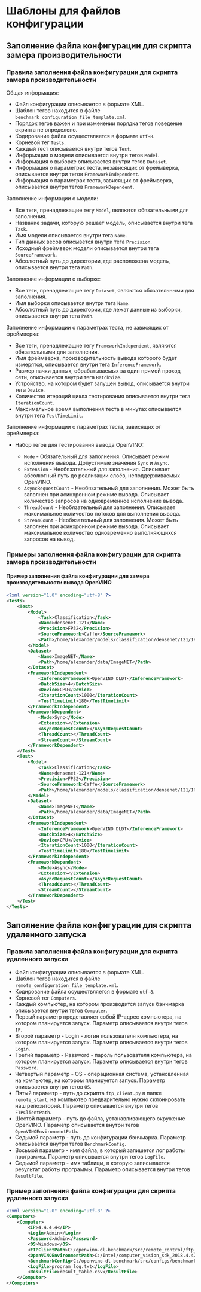 # Шаблоны для файлов конфигурации

## Заполнение файла конфигурации для скрипта замера производительности

### Правила заполнения файла конфигурации для скрипта замера производительности

Общая информация:

- Файл конфигурации описывается в формате XML.
- Шаблон тегов находится в файле `benchmark_configuration_file_template.xml`.
- Порядок тегов важен и при изменении порядка тегов поведение скрипта не определено.
- Кодирование файла осуществляется в формате `utf-8`.
- Корневой тег `Tests`.
- Каждый тест описывается внутри тегов `Test`.
- Информация о модели описывается внутри тегов `Model`.
- Информация о выборке описывается внутри тегов `Dataset`.
- Информация о параметрах теста, независящих от фреймверка, описывается внутри тегов `FrameworkIndependent`.
- Информация о параметрах теста, зависящих от фреймверка, описывается внутри тегов `FrameworkDependent`.

Заполнение информации о модели:

- Все теги, пренадлежащие тегу `Model`, являются обязательными для заполнения.
- Название задачи, которую решает модель, описывается внутри тега `Task`.
- Имя модели описывается внутри тега `Name`.
- Тип данных весов описывется внутри тега `Precision`.
- Исходный фреймверк модели описывается внутри тега `SourceFramework`.
- Абсолютный путь до директории, где расположена модель, описывается внутри тега `Path`.

Заполнение информации о выборке:
- Все теги, пренадлежащие тегу `Dataset`, являются обязательными для заполнения.
- Имя выборки описывается внутри тега `Name`.
- Абсолютный путь до директории, где лежат данные из выборки, описывается внутри тега `Path`.

Заполнение информации о параметрах теста, не зависящих от фреймверка:

- Все теги, пренадлежащие тегу `FrameworkIndependent`, являются обязательными для заполнения.
- Имя фреймверка, производительность вывода которого будет измерятся, описывается внутри тега `InferenceFramework`.
- Размер пачки данных, обрабатываемых за один прямой проход сети, описывается внутри тега `BatchSize`.
- Устройство, на котором будет запущен вывод, описывается внутри тега `Device`.
- Количество итераций цикла тестирования описывается внутри тега `IterationCount`.
- Максимальное время выполнения теста в минутах описывается внутри тега `TestTimeLimit`.

Заполнение информации о параметрах теста, зависящих от фреймверка:

- Набор тегов для тестирования вывода OpenVINO:

  - `Mode` - Обязательный для заполнения. Описывает режим исполнения вывода. Допустимые значения `Sync` и `Async`. 
  - `Extension` - Необязательный для заполнения. Описывает абсолютный путь до реализации слоёв, неподдерживаемых OpenVINO.
  - `AsyncRequestCount` - Необязательный для заполнения. Может быть заполнен при асинхронном режиме вывода. Описывает количество запросов на одновременное исполнение вывода.
  - `ThreadCount` - Необязательный для заполнения. Описывает максимальное количество потоков для выполнения вывода.
  - `StreamCount` - Необязательный для заполнения. Может быть заполнен при асинхронном режиме вывода. Описывает максимальное количество одновременно выполняющихся запросов на вывод.

### Примеры заполнения файла конфигурации для скрипта замера производительности

#### Пример заполнения файла конфигурации для замера производительности вывода OpenVINO

```xml
<?xml version="1.0" encoding="utf-8" ?>
<Tests>
    <Test>
        <Model>
            <Task>Classification</Task>
            <Name>densenet-121</Name>
            <Precision>FP32</Precision>
            <SourceFramework>Caffe</SourceFramework>
            <Path>/home/alexander/models/classification/densenet/121/IR/FP32</Path>
        </Model>
        <Dataset>
            <Name>ImageNET</Name>
            <Path>/home/alexander/data/ImageNET</Path>
        </Dataset>
        <FrameworkIndependent>
            <InferenceFramework>OpenVINO DLDT</InferenceFramework>
            <BatchSize>4</BatchSize>
            <Device>CPU</Device>
            <IterationCount>1000</IterationCount>
            <TestTimeLimit>180</TestTimeLimit>
        </FrameworkIndependent>
        <FrameworkDependent>
            <Mode>Sync</Mode>
            <Extension></Extension>
            <AsyncRequestCount></AsyncRequestCount>
            <ThreadCount></ThreadCount>
            <StreamCount></StreamCount>
        </FrameworkDependent>
    </Test>
    <Test>
        <Model>
            <Task>Classification</Task>
            <Name>densenet-121</Name>
            <Precision>FP32</Precision>
            <SourceFramework>Caffe</SourceFramework>
            <Path>/home/alexander/models/classification/densenet/121/IR/FP32</Path>
        </Model>
        <Dataset>
            <Name>ImageNET</Name>
            <Path>/home/alexander/data/ImageNET</Path>
        </Dataset>
        <FrameworkIndependent>
            <InferenceFramework>OpenVINO DLDT</InferenceFramework>
            <BatchSize>4</BatchSize>
            <Device>CPU</Device>
            <IterationCount>1000</IterationCount>
            <TestTimeLimit>180</TestTimeLimit>
        </FrameworkIndependent>
        <FrameworkDependent>
            <Mode>Async</Mode>
            <Extension></Extension>
            <AsyncRequestCount></AsyncRequestCount>
            <ThreadCount></ThreadCount>
            <StreamCount></StreamCount>
        </FrameworkDependent>
    </Test>
</Tests>
```

## Заполнение файла конфигурации для скрипта удаленного запуска

### Правила заполнения файла конфигурации для скрипта удаленного запуска

- Файл конфигурации описывается в формате XML.
- Шаблон тегов находится в файле `remote_configuration_file_template.xml`.
- Кодирование файла осуществляется в формате `utf-8`.
- Корневой тег `Computers`.
- Каждый компьютер, на котором производится запуск бэнчмарка описывается 
  внутри тегов `Computer`.
- Первый параметр представляет собой IP-адрес компьютера, на котором планируется
  запуск. Параметр описывается внутри тегов `IP`.
- Второй параметр - Login - логин пользователя компьютера, на котором планируется
  запуск. Параметр описывается внутри тегов `Login`.
- Третий параметр - Password - пароль пользователя компьютера,
  на котором планируется запуск. Параметр описывается внутри тегов `Password`.
- Четвертый параметр - OS - операционная система, установленная на компьютер,
  на котором планируется запуск. Параметр описывается внутри тегов `OS`.
- Пятый параметр - путь до скрипта `ftp_client.py` в папке `remote_start`,
  на компьютер предварительно нужно склонировать наш репозиторий.
  Параметр описывается внутри тегов `FTPClientPath`.
- Шестой параметр - путь до файла, устанавливающего окружение OpenVINO.
  Параметр описывается внутри тегов `OpenVINOEnvironmentPath`.
- Седьмой параметр - путь до конфигурации бэнчмарка.
  Параметр описывается внутри тегов `BenchmarkConfig`.
- Восьмой параметр - имя файла, в который запишется лог работы программы.
  Параметр описывается внутри тегов `LogFile`.
- Седьмой параметр - имя таблицы, в которую
  записывается результат работы программы.
  Параметр описывается внутри тегов `ResultFile`.

### Пример заполнения файла конфигурации для скрипта удаленного запуска

```xml
<?xml version="1.0" encoding="utf-8" ?>
<Computers>
    <Computer>
        <IP>4.4.4.4</IP>
        <Login>Admin</Login>
        <Password>Admin</Password>
        <OS>Windows</OS>
        <FTPClientPath>C:/openvino-dl-benchmark/src/remote_control/ftp_client.py</FTPClientPath>
        <OpenVINOEnvironmentPath>C:/Intel/computer_vision_sdk_2018.4.420/bin/setupvars.bat</OpenVINOEnvironmentPath>
        <BenchmarkConfig>C:/openvino-dl-benchmark/src/configs/benchmark_configuration.xml</BenchmarkConfig>
        <LogFile>program_log.txt</LogFile>
        <ResultFile>result_table.csv</ResultFile>
    </Computer>
</Computers>
```
